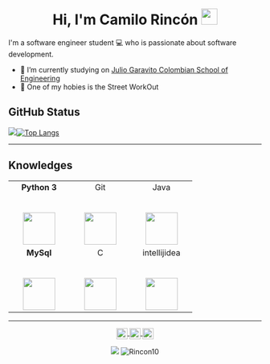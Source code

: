 <h1 align="center">Hi, I'm Camilo Rincón <img height="32px" src="https://cdn.svgporn.com/logos/git-icon.svg"> </h1>
<p  align ="left"> I'm a software engineer student 💻 who is passionate about software development.</p>

* 🔭 I’m currently studying on [Julio Garavito Colombian School of Engineering](https://www.escuelaing.edu.co/en/)
* 🥊 One of my hobies is the Street WorkOut



<h2 align="left">GitHub Status </h2>

<p>
<img  src="https://github-readme-stats.vercel.app/api?username=Rincon10&show_icons=true&theme=dracula") 
     
[![Top Langs](https://github-readme-stats.vercel.app/api/top-langs/?username=Rincon10&hide=html)](https://github.com/Rincon10/github-readme-stats)
</p>



    
  
---

<h2 align="left">Knowledges </h2>

<table>
  <tbody>
    <tr valign="top">
      <td width="25%" align="center">
         <span><b>Python 3</b></span><br><br><br>
        <img height="64px" src="https://cdn.svgporn.com/logos/python.svg">
      </td>
      <td width="25%" align="center">
        <span>Git</span><br><br><br>
        <img height="64px" src="https://cdn.svgporn.com/logos/git-icon.svg">
      </td>
      <td width="25%" align="center">
        <span>Java</span><br><br><br>
        <img height="64px" src="https://cdn.svgporn.com/logos/java.svg">
      </td>
    </tr>
      <td width="25%" align="center">
        <span><b>MySql</b></span><br><br><br>
        <img height="64px" src="https://cdn.svgporn.com/logos/mysql.svg">
      </td>
      <td width="25%" align="center">
        <span>C</span><br><br><br>
        <img height="64px" src="https://cdn.svgporn.com/logos/c.svg">
      </td>
      <td width="25%" align="center">
        <span>intellijidea</span><br><br><br>
        <img height="64px" src="https://cdn.jsdelivr.net/npm/simple-icons@3.7.0/icons/intellijidea.svg">
      </td>
    </tr>
    
  </tbody>
</table>
</p>

<hr>


<p align = "center">
<a href="https://www.instagram.com/rincon__10/?hl=es-la">
  <img align="center" alt="Prashant's Instagram" width="22px" src="https://cdn.jsdelivr.net/npm/simple-icons@v3/icons/instagram.svg" />
</a>
<a href="https://www.hackerrank.com/ivan_rincon_s">
  <img align="center" alt="Prashant's Hackerrank" width="22px" src="https://cdn.jsdelivr.net/npm/simple-icons@v3/icons/hackerrank.svg" />
</a>
<a href="https://github.com/Rincon10">
  <img align="center" alt="Prashant's Github" width="22px" src="https://cdn.jsdelivr.net/npm/simple-icons@v3/icons/github.svg" />
</a>

</p>

<p align="center">

<img src="https://img.shields.io/badge/dynamic/json?color=brightgreen&label=followers&query=followers&url=https%3A%2F%2Fapi.github.com%2Fusers%2FRincon10" />
<img src="https://komarev.com/ghpvc/?username=Rincon10" alt="Rincon10" />

</p>
